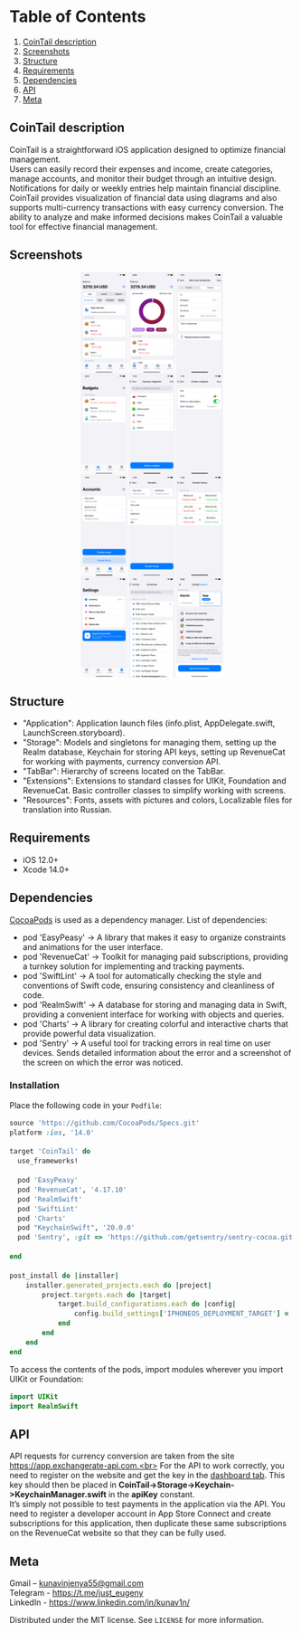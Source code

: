 # Table of Contents
1. [CoinTail description](#cointail-description)
2. [Screenshots](#screenshots)
3. [Structure](#structure)
4. [Requirements](#requirements)
5. [Dependencies](#dependencies)
6. [API](#api)
7. [Meta](#meta)

## CoinTail description
<p>CoinTail is a straightforward iOS application designed to optimize financial management.<br> 
Users can easily record their expenses and income, create categories, manage accounts, and monitor their budget through an intuitive design. Notifications for daily or weekly entries help maintain financial discipline.<br> 
CoinTail provides visualization of financial data using diagrams and also supports multi-currency transactions with easy currency conversion. The ability to analyze and make informed decisions makes CoinTail a valuable tool for effective financial management.</p>

## Screenshots
<img src="images/main.png" alt="Main menu" width="50%" style="display:block; margin:0 auto;">
<img src="images/budgets.png" alt="Budgets and categories" width="50%" style="display:block; margin:0 auto;">
<img src="images/accounts.png" alt="Accounts and transfer money" width="50%" style="display:block; margin:0 auto;">
<img src="images/settings.png" alt="Settings and payment screen" width="50%" style="display:block; margin:0 auto;">

## Structure 
* "Application": Application launch files (info.plist, AppDelegate.swift, LaunchScreen.storyboard).
* "Storage": Models and singletons for managing them, setting up the Realm database, Keychain for storing API keys, setting up RevenueCat for working with payments, currency conversion API.
* "TabBar": Hierarchy of screens located on the TabBar. 
* "Extensions": Extensions to standard classes for UIKit, Foundation and RevenueCat. Basic controller classes to simplify working with screens.
* "Resources": Fonts, assets with pictures and colors, Localizable files for translation into Russian.
  
## Requirements
- iOS 12.0+
- Xcode 14.0+

## Dependencies
[CocoaPods](https://cocoapods.org) is used as a dependency manager.
List of dependencies: 
* pod 'EasyPeasy' -> A library that makes it easy to organize constraints and animations for the user interface.
* pod 'RevenueCat' -> Toolkit for managing paid subscriptions, providing a turnkey solution for implementing and tracking payments.
* pod 'SwiftLint' -> A tool for automatically checking the style and conventions of Swift code, ensuring consistency and cleanliness of code.
* pod 'RealmSwift' -> A database for storing and managing data in Swift, providing a convenient interface for working with objects and queries.
* pod 'Charts' -> A library for creating colorful and interactive charts that provide powerful data visualization.
* pod 'Sentry' -> A useful tool for tracking errors in real time on user devices. Sends detailed information about the error and a screenshot of the screen on which the error was noticed.

### Installation
Place the following code in your `Podfile`:
```ruby
source 'https://github.com/CocoaPods/Specs.git'
platform :ios, '14.0'

target 'CoinTail' do
  use_frameworks!

  pod 'EasyPeasy'
  pod 'RevenueCat', '4.17.10'
  pod 'RealmSwift'
  pod 'SwiftLint'
  pod 'Charts'
  pod "KeychainSwift", '20.0.0'
  pod 'Sentry', :git => 'https://github.com/getsentry/sentry-cocoa.git', :tag => '8.1.0'

end

post_install do |installer|
    installer.generated_projects.each do |project|
        project.targets.each do |target|
            target.build_configurations.each do |config|
                config.build_settings['IPHONEOS_DEPLOYMENT_TARGET'] = '14.0'
            end
        end
    end
end
```

To access the contents of the pods, import modules wherever you import UIKit or Foundation:

``` swift
import UIKit
import RealmSwift
```

## API 
API requests for currency conversion are taken from the site https://app.exchangerate-api.com.<br>
For the API to work correctly, you need to register on the website and get the key in the [dashboard tab](https://app.exchangerate-api.com/dashboard). This key should then be placed in <b>CoinTail->Storage->Keychain->KeychainManager.swift</b> in the <b>apiKey</b> constant.<br>
It’s simply not possible to test payments in the application via the API. You need to register a developer account in App Store Connect and create subscriptions for this application, then duplicate these same subscriptions on the RevenueCat website so that they can be fully used.

## Meta
Gmail – kunavinjenya55@gmail.com<br>
Telegram - https://t.me/just_eugeny<br>
LinkedIn - https://www.linkedin.com/in/kunav1n/

Distributed under the MIT license. See ``LICENSE`` for more information.
